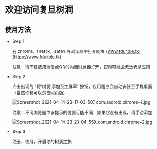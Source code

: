 # 欢迎访问复旦树洞

## 使用方法

- Step 1  

    在 chrome，firefox，safari 等浏览器中打开网址 [www.fduhole.tk](https://www.fduhole.tk) 

    注意：请不要使用微信或QQ的内置浏览器打开，否则可能会无法安装应用

- Step 2

    点击出现的 “将‘树洞’添加至主屏幕” 按钮，应用程序会自动安装至手机桌面（当然你也可以浏览网页版）

    ![Screenshot_2021-04-14-23-17-03-507_com.android.chrome~2.jpg](https://i.loli.net/2021/04/14/gu4Ao3ckzl7xULB.jpg)

    注意：不同浏览器中该提示的位置可能不同，如果它没有出现，请手动添加
    
    ![Screenshot_2021-04-14-23-23-04-559_com.android.chrome~2.jpg](https://i.loli.net/2021/04/14/e5ynSmiIcONhlxP.jpg)

- Step 3
  
    注册、使用，开启你的树洞之旅



